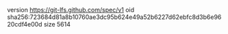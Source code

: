 version https://git-lfs.github.com/spec/v1
oid sha256:723684d81a8b10760ae3dc95b624e49a52b6227d62ebfc8d3b6e9620cdf4e00d
size 5614
